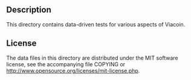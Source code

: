 Description
------------

This directory contains data-driven tests for various aspects of Viacoin.

License
--------

The data files in this directory are distributed under the MIT software
license, see the accompanying file COPYING or
http://www.opensource.org/licenses/mit-license.php.

